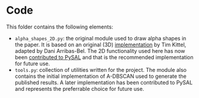 # Code

This folder contains the following elements:

- `alpha_shapes_2D.py`: the original module used to draw alpha shapes in the paper. It
  is based on an original (3D) [implementation](https://github.com/timkittel/alpha-shapes) 
  by Tim Kittel, adapted by Dani Arribas-Bel. The 2D functionality used here
  has now been [contributed to
  PySAL](https://github.com/pysal/pysal/blob/master/pysal/lib/cg/alpha_shapes.py)
  and that is the recommended implementation for future use.
- `tools.py`: collection of utilities written for the project. The module also
  contains the initial implementation of A-DBSCAN used to generate the
  published results. A later implementation has been contributed to PySAL and
  represents the preferrable choice for future use.
